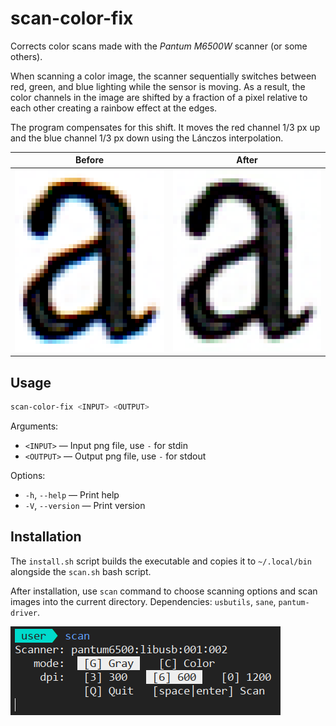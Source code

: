 # scan-color-fix

Corrects color scans made with the _Pantum M6500W_ scanner (or some others).

When scanning a color image, the scanner sequentially switches between red, green, and blue lighting while the sensor is moving.
As a result, the color channels in the image are shifted by a fraction of a pixel relative to each other creating a rainbow effect at the edges.

The program compensates for this shift. It moves the red channel 1/3 px up and the blue channel 1/3 px down using the Lánczos interpolation.

|           Before           |           After            |
|:--------------------------:|:--------------------------:|
|![before](img/a_x8_orig.png)|![after](img/a_x8_fixed.png)|


## Usage

```sh
scan-color-fix <INPUT> <OUTPUT>
```

Arguments:
- `<INPUT>` — Input png file, use `-` for stdin
- `<OUTPUT>` — Output png file, use `-` for stdout

Options:
- `-h`, `--help` — Print help
- `-V`, `--version` — Print version


## Installation

The `install.sh` script builds the executable and copies it to `~/.local/bin` alongside the `scan.sh` bash script.

After installation, use `scan` command to choose scanning options and scan images into the current directory.
Dependencies: `usbutils`, `sane`, `pantum-driver`.

![screenshot](img/scan-script.png)
